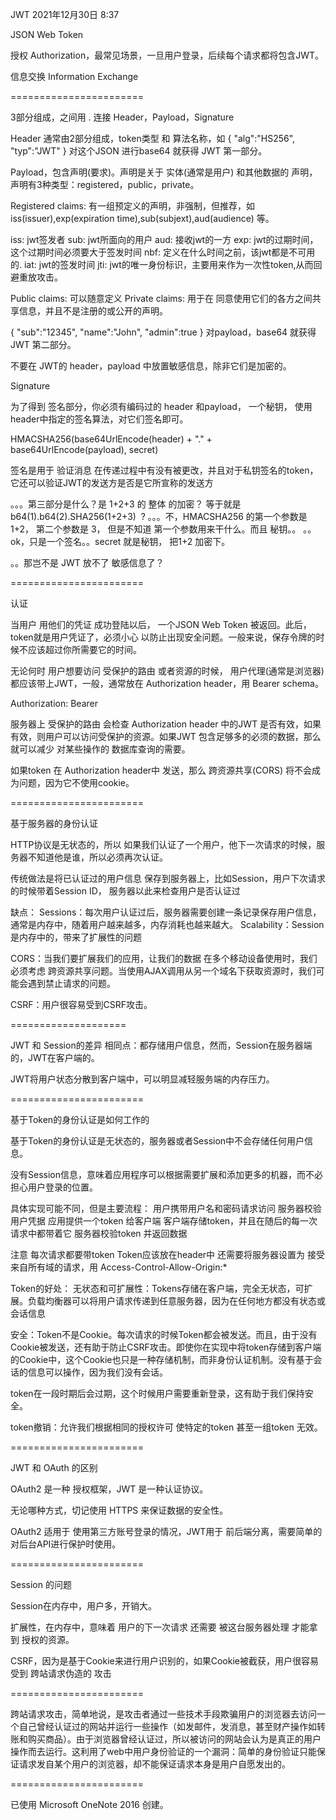 JWT
2021年12月30日
8:37

JSON  Web Token

授权  Authorization，最常见场景，一旦用户登录，后续每个请求都将包含JWT。

信息交换  Information Exchange

=======================

3部分组成，之间用  .  连接
Header，Payload，Signature

Header  通常由2部分组成，token类型  和  算法名称，如
{
"alg":"HS256",
"typ":"JWT"
}
对这个JSON  进行base64  就获得  JWT  第一部分。

Payload，包含声明(要求)。声明是关于  实体(通常是用户)  和其他数据的  声明，声明有3种类型：registered，public，private。

Registered  claims:  有一组预定义的声明，非强制，但推荐，如iss(issuer),exp(expiration time),sub(subjext),aud(audience)  等。

iss: jwt签发者
sub: jwt所面向的用户
aud: 接收jwt的一方
exp: jwt的过期时间，这个过期时间必须要大于签发时间
nbf: 定义在什么时间之前，该jwt都是不可用的.
iat: jwt的签发时间
jti: jwt的唯一身份标识，主要用来作为一次性token,从而回避重放攻击。

Public claims:  可以随意定义
Private claims:  用于在  同意使用它们的各方之间共享信息，并且不是注册的或公开的声明。

{
"sub":"12345",
"name":"John",
"admin":true
}
对payload，base64  就获得  JWT  第二部分。

不要在  JWT的  header，payload  中放置敏感信息，除非它们是加密的。

Signature

为了得到  签名部分，你必须有编码过的  header  和payload，  一个秘钥，  使用header中指定的签名算法，对它们签名即可。

HMACSHA256(base64UrlEncode(header) + "." + base64UrlEncode(payload), secret)

签名是用于  验证消息  在传递过程中有没有被更改，并且对于私钥签名的token，它还可以验证JWT的发送方是否是它所宣称的发送方

。。。第三部分是什么？是  1+2+3  的  整体  的加密？  等于就是  b64(1).b64(2).SHA256(1+2+3)  ?
。。。不，HMACSHA256  的第一个参数是  1+2，  第二个参数是  3，  但是不知道  第一个参数用来干什么。而且  秘钥。。
。。ok，只是一个签名。。secret  就是秘钥，  把1+2  加密下。

。。那岂不是  JWT  放不了  敏感信息了？

=======================

认证

当用户  用他们的凭证  成功登陆以后，  一个JSON Web Token  被返回。此后，token就是用户凭证了，必须小心  以防止出现安全问题。一般来说，保存令牌的时候不应该超过你所需要它的时间。

无论何时  用户想要访问  受保护的路由  或者资源的时候，  用户代理(通常是浏览器)  都应该带上JWT，一般，通常放在  Authorization header，用  Bearer schema。

Authorization:  Bearer

服务器上  受保护的路由  会检查  Authorization header  中的JWT  是否有效，如果有效，则用户可以访问受保护的资源。如果JWT  包含足够多的必须的数据，那么就可以减少  对某些操作的  数据库查询的需要。

如果token  在  Authorization header中  发送，那么  跨资源共享(CORS)  将不会成为问题，因为它不使用cookie。

=======================

基于服务器的身份认证

HTTP协议是无状态的，所以  如果我们认证了一个用户，他下一次请求的时候，服务器不知道他是谁，所以必须再次认证。

传统做法是将已认证过的用户信息  保存到服务器上，比如Session，用户下次请求的时候带着Session ID，  服务器以此来检查用户是否认证过

缺点：
Sessions：每次用户认证过后，服务器需要创建一条记录保存用户信息，通常是内存中，随着用户越来越多，内存消耗也越来越大。
Scalability：Session是内存中的，带来了扩展性的问题

CORS：当我们要扩展我们的应用，让我们的数据  在多个移动设备使用时，我们必须考虑  跨资源共享问题。当使用AJAX调用从另一个域名下获取资源时，我们可能会遇到禁止请求的问题。

CSRF：用户很容易受到CSRF攻击。

====================

JWT  和  Session的差异
相同点：都存储用户信息，然而，Session在服务器端的，JWT在客户端的。

JWT将用户状态分散到客户端中，可以明显减轻服务端的内存压力。

=======================

基于Token的身份认证是如何工作的

基于Token的身份认证是无状态的，服务器或者Session中不会存储任何用户信息。

没有Session信息，意味着应用程序可以根据需要扩展和添加更多的机器，而不必担心用户登录的位置。

具体实现可能不同，但是主要流程：
用户携带用户名和密码请求访问
服务器校验用户凭据
应用提供一个token  给客户端
客户端存储token，并且在随后的每一次请求中都带着它
服务器校验token  并返回数据

注意
每次请求都要带token
Token应该放在header中
还需要将服务器设置为  接受来自所有域的请求，用  Access-Control-Allow-Origin:*

Token的好处：
无状态和可扩展性：Tokens存储在客户端，完全无状态，可扩展。负载均衡器可以将用户请求传递到任意服务器，因为在任何地方都没有状态或会话信息

安全：Token不是Cookie。每次请求的时候Token都会被发送。而且，由于没有Cookie被发送，还有助于防止CSRF攻击。即使你在实现中将token存储到客户端的Cookie中，这个Cookie也只是一种存储机制，而非身份认证机制。没有基于会话的信息可以操作，因为我们没有会话。

token在一段时期后会过期，这个时候用户需要重新登录，这有助于我们保持安全。

token撤销：允许我们根据相同的授权许可  使特定的token  甚至一组token  无效。

=======================

JWT  和  OAuth  的区别

OAuth2  是一种  授权框架，JWT  是一种认证协议。

无论哪种方式，切记使用  HTTPS  来保证数据的安全性。

OAuth2  适用于  使用第三方账号登录的情况，JWT用于  前后端分离，需要简单的对后台API进行保护时使用。

=======================

Session  的问题

Session在内存中，用户多，开销大。

扩展性，在内存中，意味着  用户的下一次请求  还需要  被这台服务器处理  才能拿到  授权的资源。

CSRF，因为是基于Cookie来进行用户识别的，如果Cookie被截获，用户很容易受到  跨站请求伪造的  攻击

=======================

跨站请求攻击，简单地说，是攻击者通过一些技术手段欺骗用户的浏览器去访问一个自己曾经认证过的网站并运行一些操作（如发邮件，发消息，甚至财产操作如转账和购买商品）。由于浏览器曾经认证过，所以被访问的网站会认为是真正的用户操作而去运行。这利用了web中用户身份验证的一个漏洞：简单的身份验证只能保证请求发自某个用户的浏览器，却不能保证请求本身是用户自愿发出的。

=======================

已使用 Microsoft OneNote 2016 创建。